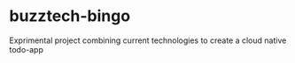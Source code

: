 # buzztech-bingo
Exprimental project combining current technologies to create a cloud native todo-app
